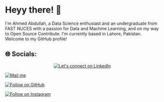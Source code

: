 # Heyy there! 👋

I'm Ahmed Abdullah, a Data Science enthusiast and an undergraduate from FAST NUCES with a passion for Data and Machine Learning, and on my way to Open Source Contribute. I'm currently based in Lahore, Pakistan. Welcome to my GitHub profile!



## 🌐 Socials:

<p align="middle">
  <a href="https://www.linkedin.com/in/ahmedembedded/"><img title="Let's connect on LinkedIn" src="https://img.shields.io/badge/LinkedIn-0077B5?style=for-the-badge&logo=linkedin&logoColor=white"/></a>


  <a href="mailto:busines.ahmadabdullah@gmail.com"><img title="Mail me" src="https://img.shields.io/badge/Gmail-D14836?style=for-the-badge&logo=gmail&logoColor=white"/></a>


  <a href="https://github.com/ahmedembeddedx"><img title="Follow on GitHub" src="https://img.shields.io/badge/GitHub-100000?style=for-the-badge&logo=github&logoColor=white"/></a>

  <a href="https://www.instagram.com/ahmedembedded/"><img title="Follow on Instagram" src="https://img.shields.io/badge/Instagram-E4405F?style=for-the-badge&logo=instagram&logoColor=white"/></a>
</p>
